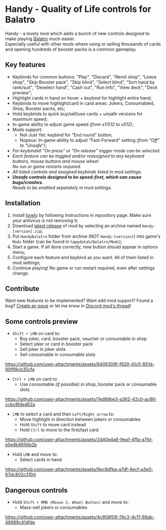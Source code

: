 # Handy - Quality of Life controls for Balatro
Handy - a lovely mod which adds a bunch of new controls designed to make playing [Balatro](https://store.steampowered.com/app/2379780/Balatro/) much easier.
<br/>Especially useful with other mods where using or selling thousands of cards and opening hundreds of booster packs is a common gameplay.

## Key features
- Keybinds for common buttons: "Play", "Discard", "Reroll shop", "Leave shop", "Skip Booster pack", "Skip blind", "Select blind", "Sort hand by rank/suit", "Deselect hand", "Cash out", "Run info", "View deck", "Deck preview";
- Highlight cards in hand on hover + keybind for highlight entire hand;
- Keybinds to move highlight/card in card areas: Jokers, Consumabled, Shop, Booster packs, etc;
- Hold keybinds to quick buy/sell/use cards + unsafe versions for maximum speed;
- In-game ability to adjust game speed *(from x1/512 to x512)*;
- Mods support:
    - Not Just Yet: keybind for "End round" button;
    - Nopeus: In-game ability to adjust "Fast-Forward" setting *(from "Off" to "Unsafe")*;
- *For keybindsб "On press" or "On release" trigger mode can be selected.*
- *Each feature can be toggled and/or reassigned to any keyboard buttons, mouse buttons and mouse wheel<br/>No run or game restarts required.*
- *All listed controls and assigned keybinds listed in mod settings.*
- *__Unsafe controls designed to be speed-first, which can cause bugs/crashes.__<br/>Needs to be enabled separately in mod settings.*

## Installation
1. Install [lovely](https://github.com/ethangreen-dev/lovely-injector) by following instructions in repository page. Make sure your antivirus is not removing it;
2. Download [latest release](https://github.com/SleepyG11/HandyBalatro/releases/latest) of mod by selecting an archive named `Handy-[version].zip`;
3. Put `HandyBalatro` folder from archive (NOT `Handy-[version]`) into game's `Mods` folder (can be found in `%appdata%/Balatro/Mods`);
4. Start a game. If all done correctly, new button should appear in options menu;
5. Configure each feature and keybind as you want. All of them listed in mod settings;
6. Continue playing! No game or run restart required, even after settings change.

## Contribute
Want new features to be implemented? Want add mod support? Found a bug?
[Create an issue](https://github.com/SleepyG11/HandyBalatro/issues/) or let me know in [Discord mod's thread](https://discord.com/channels/1116389027176787968/1270746376312979456)!

## Some controls preview
- `Shift + LMB` on card to:
    - Buy joker, card, booster pack, voucher or consumable in shop
    - Select joker or card in booster pack
    - Sell joker in joker slots
    - Sell consumable in consumable slots

https://github.com/user-attachments/assets/6406309f-f629-41c5-851d-90f99cb35cfa

- `Ctrl + LMB` on card to:
    - Use consumable *(if possible)* in shop, booster pack or consumable slots

https://github.com/user-attachments/assets/7ed89be3-a362-42c0-ac86-ccbc8fded62a

- `LMB` to select a card and then `Left/Right arrow` to:
    - Move highlight in direction between jokers or consumables
    - Hold `Shift` to move card instead
    - Hold `Ctrl` to move to the first/last card

https://github.com/user-attachments/assets/2d40e4a6-9ea1-4ffa-a7fd-e0e8b9856b2b

- Hold `LMB` and move to:
    - Select cards in hand
 
https://github.com/user-attachments/assets/9ec9dfba-a7df-4ecf-a3e0-67dc802c310d

## Dangerous controls
- Hold `Shift + MMB (Mouse 3, Wheel Button)` and move to:
    - Mass-sell jokers or consumables

https://github.com/user-attachments/assets/4c958f09-74c3-4c11-88ab-48989c41dfde


